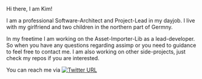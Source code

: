 Hi there, I am Kim!

I am a professional Software-Architect and Project-Lead in my dayjob. I live with my girlfriend and two children in the northern part of Germny.

In my freetime I am working on the Asset-Importer-Lib as a lead-developer. So when you have any questions regarding assimp or you need to guidance to feel free to contact me.
I am also working on other side-projects, just check my repos if you are interested.

You can reach me via [![Twitter URL](https://img.shields.io/twitter/url/https/twitter.com/bukotsunikki.svg?style=social&label=Follow%20%40kimkulling)](https://twitter.com/kimkulling)
